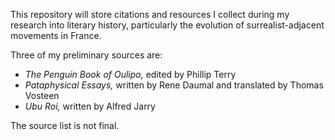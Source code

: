 This repository will store citations and resources I collect during my research into literary history, particularly the evolution of surrealist-adjacent movements in France.

Three of my preliminary sources are:
- *The Penguin Book of Oulipo,* edited by Phillip Terry
- *Pataphysical Essays,* written by Rene Daumal and translated by Thomas Vosteen
- *Ubu Roi,* written by Alfred Jarry

The source list is not final.
